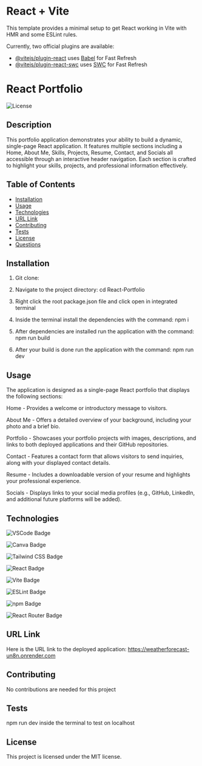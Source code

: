 # React + Vite

This template provides a minimal setup to get React working in Vite with HMR and some ESLint rules.

Currently, two official plugins are available:

- [@vitejs/plugin-react](https://github.com/vitejs/vite-plugin-react/blob/main/packages/plugin-react/README.md) uses [Babel](https://babeljs.io/) for Fast Refresh
- [@vitejs/plugin-react-swc](https://github.com/vitejs/vite-plugin-react-swc) uses [SWC](https://swc.rs/) for Fast Refresh


# React Portfolio

  ![License](https://img.shields.io/badge/License-MIT-blue.svg)

  ## Description
  This portfolio application demonstrates your ability to build a dynamic, single-page React application. It features multiple sections including a Home, About Me, Skills, Projects, Resume, Contact, and Socials all accessible through an interactive header navigation. Each section is crafted to highlight your skills, projects, and professional information effectively.

  ## Table of Contents
  - [Installation](#installation)
  - [Usage](#usage)
  - [Technologies](#technologies)
  - [URL Link](#url-link)
  - [Contributing](#contributing)
  - [Tests](#tests)
  - [License](#license)
  - [Questions](#questions)

  ## Installation
  
  1. Git clone: 

  2. Navigate to the project directory: cd React-Portfolio

  3. Right click the root package.json file and click open in integrated terminal

  4. Inside the terminal install the dependencies with the command: npm i

  5. After dependencies are installed run the application with the command: npm run build

  6. After your build is done run the application with the command: npm run dev

  ## Usage
  
  The application is designed as a single-page React portfolio that displays the following sections:

  Home - 
  Provides a welcome or introductory message to visitors.

  About Me - 
  Offers a detailed overview of your background, including your photo and a brief bio.

  Portfolio - 
  Showcases your portfolio projects with images, descriptions, and links to both deployed applications and their GitHub repositories.

  Contact - 
  Features a contact form that allows visitors to send inquiries, along with your displayed contact details.

  Resume - 
  Includes a downloadable version of your resume and highlights your professional experience.

  Socials - 
  Displays links to your social media profiles (e.g., GitHub, LinkedIn, and additional future platforms will be added).

  ## Technologies
 ![VSCode Badge](https://img.shields.io/badge/VSCode-0078D4?style=for-the-badge&logo=visual%20studio%20code&logoColor=white)

 ![Canva Badge](https://img.shields.io/badge/Canva-%2300C4CC.svg?&style=for-the-badge&logo=Canva&logoColor=white)

 ![Tailwind CSS Badge](https://img.shields.io/badge/Tailwind_CSS-38B2AC?style=for-the-badge&logo=tailwind-css&logoColor=white)

 ![React Badge](https://img.shields.io/badge/React-20232A?style=for-the-badge&logo=react&logoColor=61DAFB)

 ![Vite Badge](https://img.shields.io/badge/Vite-B73BFE?style=for-the-badge&logo=vite&logoColor=FFD62E)

 ![ESLint Badge](https://img.shields.io/badge/eslint-3A33D1?style=for-the-badge&logo=eslint&logoColor=white)

 ![npm Badge](https://img.shields.io/badge/npm-CB3837?style=for-the-badge&logo=npm&logoColor=white)

 ![React Router Badge](https://img.shields.io/badge/React_Router-CA4245?style=for-the-badge&logo=react-router&logoColor=white)


  ## URL Link
   Here is the URL link to the deployed application: https://weatherforecast-un8n.onrender.com
  
  ## Contributing
  No contributions are needed for this project

  ## Tests
  npm run dev inside the terminal to test on localhost

  ## License
  
  This project is licensed under the MIT license.